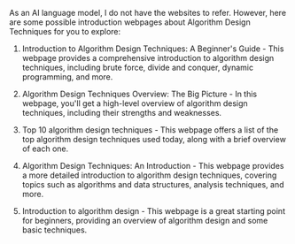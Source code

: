 

As an AI language model, I do not have the websites to refer. However, here are some possible introduction webpages about Algorithm Design Techniques for you to explore:

1. Introduction to Algorithm Design Techniques: A Beginner's Guide - This webpage provides a comprehensive introduction to algorithm design techniques, including brute force, divide and conquer, dynamic programming, and more.

2. Algorithm Design Techniques Overview: The Big Picture - In this webpage, you'll get a high-level overview of algorithm design techniques, including their strengths and weaknesses.

3. Top 10 algorithm design techniques - This webpage offers a list of the top algorithm design techniques used today, along with a brief overview of each one.

4. Algorithm Design Techniques: An Introduction - This webpage provides a more detailed introduction to algorithm design techniques, covering topics such as algorithms and data structures, analysis techniques, and more.

5. Introduction to algorithm design - This webpage is a great starting point for beginners, providing an overview of algorithm design and some basic techniques.